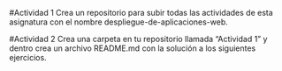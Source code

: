 #Actividad 1
Crea un repositorio para subir todas las actividades de esta asignatura con el
nombre despliegue-de-aplicaciones-web.


#Actividad 2
Crea una carpeta en tu repositorio llamada “Actividad 1” y dentro crea un archivo
README.md con la solución a los siguientes ejercicios.

